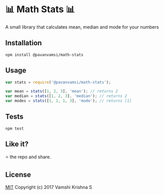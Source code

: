 :bar_chart: Math Stats :bar_chart:
=========

A small library that calculates mean, median and mode for your numbers

## Installation

  `npm install @pavanvamsi/math-stats`

## Usage

```javascript
var stats = require('@pavanvamsi/math-stats');

var mean = stats([1, 2, 3], 'mean'); // returns 2
var median = stats([1, 2, 3], 'median'); // returns 2
var modes = stats([1, 2, 1, 3], 'mode'); // returns [1]
```

## Tests


`npm test`

## Like it?

:star: the repo and share.

## License

[MIT](https://github.com/pavanvamsi3/math-stats/blob/master/LICENSE) Copyright (c) 2017 Vamshi Krishna S

